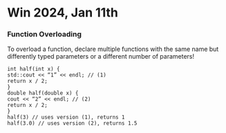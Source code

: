 # Win 2024, Jan 11th
### Function Overloading
To overload a function, declare multiple functions with the same name but differently typed parameters or a different number of parameters!
```
int half(int x) {
std::cout << “1” << endl; // (1)
return x / 2;
}
double half(double x) {
cout << “2” << endl; // (2)
return x / 2;
}
half(3) // uses version (1), returns 1
half(3.0) // uses version (2), returns 1.5

```

